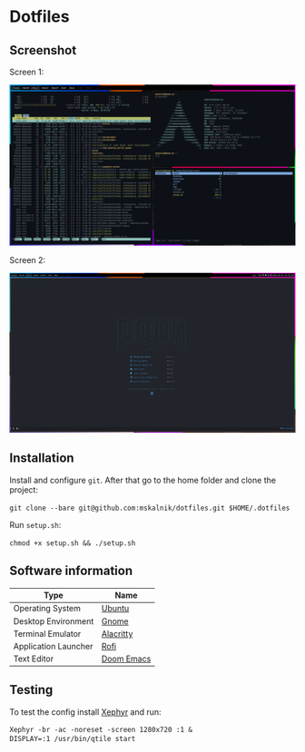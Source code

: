 # Dotfiles

## Screenshot

Screen 1:

![screen 1](./screenshots/screen-1.png)

Screen 2:

![screen 2](./screenshots/screen-2.png)

## Installation

Install and configure `git`. After that go to the home folder and clone the
project:

`git clone --bare git@github.com:mskalnik/dotfiles.git $HOME/.dotfiles`

Run `setup.sh`:

`chmod +x setup.sh && ./setup.sh`

## Software information

| Type                 | Name                                                  |
|----------------------|-------------------------------------------------------|
| Operating System     | [Ubuntu](https://ubuntu.com/)                         |
| Desktop Environment  | [Gnome](https://www.gnome.org/)                       |
| Terminal Emulator    | [Alacritty](https://alacritty.org/)                   |
| Application Launcher | [Rofi](https://github.com/davatorium/rofi)            |
| Text Editor          | [Doom Emacs](https://github.com/doomemacs/doomemacs)  |

## Testing

To test the config install [Xephyr](https://wiki.archlinux.org/title/Xephyr) and
run:

```
Xephyr -br -ac -noreset -screen 1280x720 :1 &
DISPLAY=:1 /usr/bin/qtile start
```
